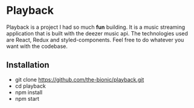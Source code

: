 # Playback
Playback is a project I had so much **fun** building. It is a music streaming application that is built with the deezer music api. The technologies used are React, Redux and styled-components. Feel free to do whatever you want with the codebase.

## Installation
* git clone https://github.com/the-bionic/playback.git 
* cd playback
* npm install
* npm start

